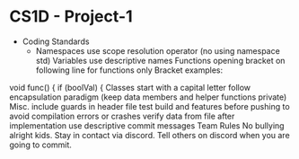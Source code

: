 # CS1D - Project-1

- Coding Standards
  - Namespaces
use scope resolution operator (no using namespace std)
Variables
use descriptive names
Functions
opening bracket on following line for functions only
Bracket examples:

void func()
{
if (boolVal) {
Classes
start with a capital letter
follow encapsulation paradigm (keep data members and helper functions private)
Misc.
include guards in header file
test build and features before pushing to avoid compilation errors or crashes
verify data from file after implementation
use descriptive commit messages
Team Rules
No bullying alright kids.
Stay in contact via discord.
Tell others on discord when you are going to commit.
